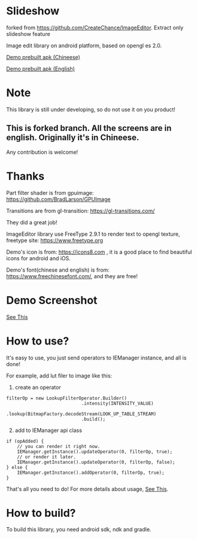 # Slideshow

forked from https://github.com/CreateChance/ImageEditor. Extract only slideshow feature

Image edit library on android platform, based on opengl es 2.0.

[Demo prebuilt apk (Chineese)](https://github.com/CreateChance/ImageEditor/raw/master/bin/ImageEditorDemoChineese.apk)

[Demo prebuilt apk (English)](https://github.com/CreateChance/ImageEditor/raw/master/bin/ImageEditorDemoEnglish.apk)

# Note
This library is still under developing, so do not use it on you product! 
## This is forked branch. All the screens are in english. Originally it's in Chineese.

Any contribution is welcome!
# Thanks
Part filter shader is from gpuimage: https://github.com/BradLarson/GPUImage

Transitions are from gl-transition: https://gl-transitions.com/

They did a great job!

ImageEditor library use FreeType 2.9.1 to render text to opengl texture, freetype site: https://www.freetype.org

Demo's icon is from: https://icons8.com , it is a good place to find beautiful icons for android and iOS.

Demo's font(chinese and english) is from: https://www.freechinesefont.com/, and they are free!

# Demo Screenshot

[See This](https://github.com/CreateChance/ImageEditor/wiki/ScreenShot)

# How to use?
It's easy to use, you just send operators to IEManager instance, and all is done!

For example, add lut filer to image like this:
1. create an operator
```
filterOp = new LookupFilterOperator.Builder()
                            .intensity(INTENSITY_VALUE)
                            .lookup(BitmapFactory.decodeStream(LOOK_UP_TABLE_STREAM)
                            .build();
```
2. add to IEManager api class
```
if (opAdded) {
    // you can render it right now.
    IEManager.getInstance().updateOperator(0, filterOp, true);
    // or render it later.
    IEManager.getInstance().updateOperator(0, filterOp, false);
} else {
    IEManager.getInstance().addOperator(0, filterOp, true);
}
```
That's all you need to do!
For more details about usage, [See This](https://github.com/CreateChance/ImageEditor/wiki/Helper).
# How to build?
To build this library, you need android sdk, ndk and gradle.
